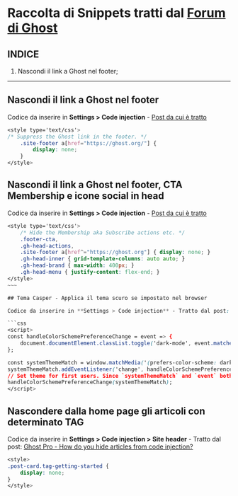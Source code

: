 # Raccolta di Snippets tratti dal [Forum di Ghost](https://forum.ghost.org/)

## INDICE

1. Nascondi il link a Ghost nel footer;

---

## Nascondi il link a Ghost nel footer

Codice da inserire in **Settings > Code injection** - [Post da cui è tratto](https://forum.ghost.org/t/code-injection-to-remove-ghost-link-from-caspar-footer-theme/16922/8)

```css
<style type='text/css'>
/* Suppress the Ghost link in the footer. */
    .site-footer a[href="https://ghost.org/"] {
        display: none;
    }
</style>
```

## Nascondi il link a Ghost nel footer, CTA Membership e icone social in head

Codice da inserire in **Settings > Code injection** - [Post da cui è tratto](https://forum.ghost.org/t/ghost-4-0-really-terrible-for-personal-blog/20811/68)

```css
<style type='text/css'>
    /* Hide the Membership aka Subscribe actions etc. */
    .footer-cta,
    .gh-head-actions,
    .site-footer a[href^="https://ghost.org"] { display: none; }
    .gh-head-inner { grid-template-columns: auto auto; }
    .gh-head-brand { max-width: 400px; }
    .gh-head-menu { justify-content: flex-end; }
</style>
~~~

## Tema Casper - Applica il tema scuro se impostato nel browser

Codice da inserire in **Settings > Code injection** - Tratto dal post: [Casper night mode not working](https://forum.ghost.org/t/casper-night-mode-not-working/24658/9)

```css
<script>
const handleColorSchemePreferenceChange = event => {
    document.documentElement.classList.toggle('dark-mode', event.matches);
};

const systemThemeMatch = window.matchMedia('(prefers-color-scheme: dark)');
systemThemeMatch.addEventListener('change', handleColorSchemePreferenceChange);
// Set theme for first users. Since `systemThemeMatch` and `event` both have the matches property, we can reuse the preference change function
handleColorSchemePreferenceChange(systemThemeMatch);
</script>
```

## Nascondere dalla home page gli articoli con determinato TAG

Codice da inserire in **Settings > Code injection > Site header** - Tratto dal post: [Ghost Pro - How do you hide articles from code injection?](https://forum.ghost.org/t/ghost-pro-how-do-you-hide-articles-from-code-injection/25720)

```css
<style>
.post-card.tag-getting-started {
    display: none;
}
</style>
```
